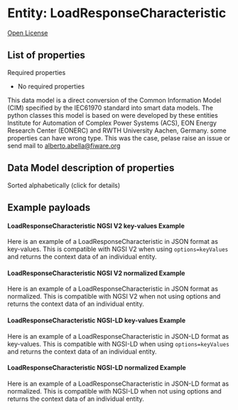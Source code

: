 Entity: LoadResponseCharacteristic  
==================================  
[Open License](https://github.com/smart-data-models//dataModel.EnergyCIM/blob/master/LoadResponseCharacteristic/LICENSE.md)  

## List of properties  

Required properties  
- No required properties    
This data model is a direct conversion of the Common Information Model (CIM) specified by the IEC61970 standard into smart data models. The python classes this model is based on were developed by these entities Institute for Automation of Complex Power Systems (ACS), EON Energy Research Center (EONERC) and RWTH University Aachen, Germany. some properties can have wrong type. This was the case, pelase raise an issue or send mail to alberto.abella@fiware.org  
## Data Model description of properties  
Sorted alphabetically (click for details)  
## Example payloads    
#### LoadResponseCharacteristic NGSI V2 key-values Example    
Here is an example of a LoadResponseCharacteristic in JSON format as key-values. This is compatible with NGSI V2 when  using `options=keyValues` and returns the context data of an individual entity.  
#### LoadResponseCharacteristic NGSI V2 normalized Example    
Here is an example of a LoadResponseCharacteristic in JSON format as normalized. This is compatible with NGSI V2 when not using options and returns the context data of an individual entity.  
#### LoadResponseCharacteristic NGSI-LD key-values Example    
Here is an example of a LoadResponseCharacteristic in JSON-LD format as key-values. This is compatible with NGSI-LD when  using `options=keyValues` and returns the context data of an individual entity.  
#### LoadResponseCharacteristic NGSI-LD normalized Example    
Here is an example of a LoadResponseCharacteristic in JSON-LD format as normalized. This is compatible with NGSI-LD when not using options and returns the context data of an individual entity.  
